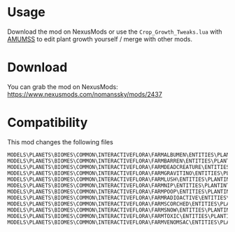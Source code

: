 # Usage

Download the mod on NexusMods or use the `Crop_Growth_Tweaks.lua` with [AMUMSS](https://www.nexusmods.com/nomanssky/mods/957) to edit plant growth yourself / merge with other mods.

# Download

You can grab the mod on NexusMods: https://www.nexusmods.com/nomanssky/mods/2437

# Compatibility

This mod changes the following files

```
MODELS\PLANETS\BIOMES\COMMON\INTERACTIVEFLORA\FARMALBUMEN\ENTITIES\PLANTINTERACTION.ENTITY
MODELS\PLANETS\BIOMES\COMMON\INTERACTIVEFLORA\FARMBARREN\ENTITIES\PLANTINTERACTION.ENTITY
MODELS\PLANETS\BIOMES\COMMON\INTERACTIVEFLORA\FARMDEADCREATURE\ENTITIES\PLANTINTERACTION.ENTITY
MODELS\PLANETS\BIOMES\COMMON\INTERACTIVEFLORA\FARMGRAVITINO\ENTITIES\PLANTINTERACTION.ENTITY
MODELS\PLANETS\BIOMES\COMMON\INTERACTIVEFLORA\FARMLUSH\ENTITIES\PLANTINTERACTION.ENTITY
MODELS\PLANETS\BIOMES\COMMON\INTERACTIVEFLORA\FARMNIP\ENTITIES\PLANTINTERACTION.ENTITY
MODELS\PLANETS\BIOMES\COMMON\INTERACTIVEFLORA\FARMPOOP\ENTITIES\PLANTINTERACTION.ENTITY
MODELS\PLANETS\BIOMES\COMMON\INTERACTIVEFLORA\FARMRADIOACTIVE\ENTITIES\PLANTINTERACTION.ENTITY
MODELS\PLANETS\BIOMES\COMMON\INTERACTIVEFLORA\FARMSCORCHED\ENTITIES\PLANTINTERACTION.ENTITY
MODELS\PLANETS\BIOMES\COMMON\INTERACTIVEFLORA\FARMSNOW\ENTITIES\PLANTINTERACTION.ENTITY
MODELS\PLANETS\BIOMES\COMMON\INTERACTIVEFLORA\FARMTOXIC\ENTITIES\PLANTINTERACTION.ENTITY
MODELS\PLANETS\BIOMES\COMMON\INTERACTIVEFLORA\FARMVENOMSAC\ENTITIES\PLANTINTERACTION.ENTITY
```
